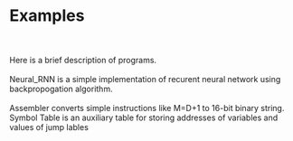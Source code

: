 # Examples
<br><br>
Here is a brief description of programs.<br><br>
Neural_RNN is a simple implementation of recurent neural network using backpropogation algorithm.<br><br>
Assembler converts simple instructions like M=D+1 to 16-bit binary string. Symbol Table is an auxiliary table for storing addresses of variables and values of jump lables<br><br>
